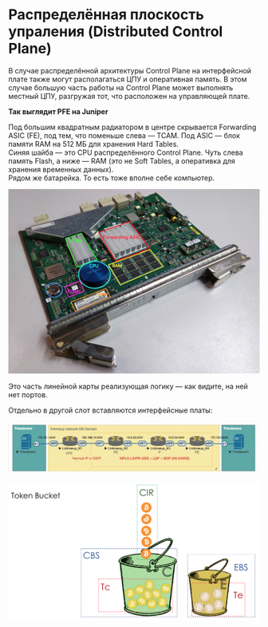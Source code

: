 # Распределённая плоскость упраления \(Distributed Control Plane\)

В случае распределённой архитектуры Control Plane на интерфейсной плате также могут располагаться ЦПУ и оперативная память. В этом случае большую часть работы на Control Plane может выполнять местный ЦПУ, разгружая тот, что расположен на управляющей плате.

**Так выглядит PFE на Juniper**

Под большим квадратным радиатором в центре скрывается Forwarding ASIC \(FE\), под тем, что поменьше слева — TCAM. Под ASIC — блок памяти RAM на 512 МБ для хранения Hard Tables.  
Синяя шайба — это CPU распределённого Control Plane. Чуть слева память Flash, а ниже — RAM \(это не Soft Tables, а оперативка для хранения временных данных\).  
Рядом же батарейка. То есть тоже вполне себе компьютер.

![](../../../.gitbook/assets/image%20%2812%29.png)

Это часть линейной карты реализующая логику — как видите, на ней нет портов.

Отдельно в другой слот вставляются интерфейсные платы:

![](../../../.gitbook/assets/image%20%28172%29.png)

![](../../../.gitbook/assets/image%20%2861%29.png)

